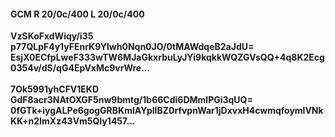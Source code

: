 #### GCM R 20/0c/400 L 20/0c/400
**VzSKoFxdWiqy/i35**<br/>**p77QLpF4y1yFEnrK9Ylwh0Nqn0JO/0tMAWdqeB2aJdU=**<br/>**EsjX0ECfpLweF333wTW6MJaGkxrbuLyJYi9kqkkWQZGVsQQ+4q8K2Ecg0354v/dS/qG4EpVxMc9vrWre...**<br/><br/>
**7Ok5991yhCFV1EKD**<br/>**GdF8acr3NAtOXGF5nw9bmtg/1b66Cdi6DMmlPGi3qUQ=**<br/>**0fGTk+iygALPe6gogGRBKmIAYplIBZ0rfvpnWar1jDxvxH4cwmqfoymlVNkKK+n2ImXz43Vm5QIy1457...**